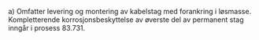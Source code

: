 a) Omfatter levering og montering av kabelstag med forankring i løsmasse. Kompletterende korrosjonsbeskyttelse av øverste del av permanent stag inngår i prosess 83.731.


